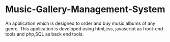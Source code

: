 # Music-Gallery-Management-System
An application which is designed to order and buy music albums of any genre. This application is developed using html,css, javascript as front-end tools and php,SQL as back end tools.
